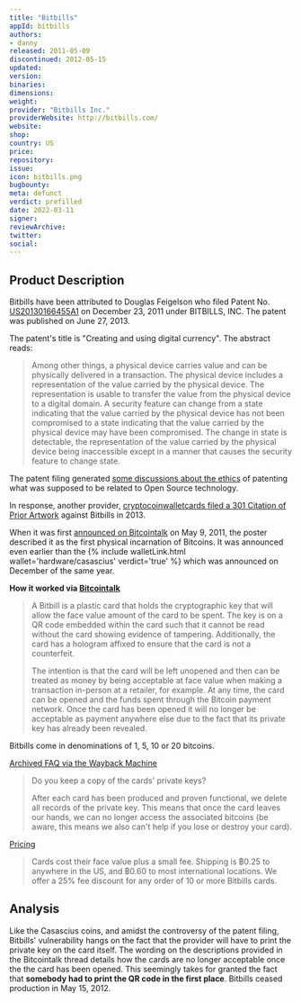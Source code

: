 ```yaml
---
title: "Bitbills"
appId: bitbills
authors:
- danny
released: 2011-05-09
discontinued: 2012-05-15
updated: 
version: 
binaries: 
dimensions: 
weight: 
provider: "Bitbills Inc."
providerWebsite: http://bitbills.com/
website: 
shop: 
country: US
price: 
repository: 
issue: 
icon: bitbills.png
bugbounty: 
meta: defunct
verdict: prefilled
date: 2022-03-11
signer: 
reviewArchive: 
twitter: 
social:
---
```


## Product Description 

Bitbills have been attributed to Douglas Feigelson who filed Patent No. [US20130166455A1](https://patents.google.com/patent/US20130166455A1/en) on December 23, 2011 under BITBILLS, INC. The patent was published on June 27, 2013. 

The patent's title is "Creating and using digital currency". The abstract reads: 

> Among other things, a physical device carries value and can be physically delivered in a transaction. The physical device includes a representation of the value carried by the physical device. The representation is usable to transfer the value from the physical device to a digital domain. A security feature can change from a state indicating that the value carried by the physical device has not been compromised to a state indicating that the value carried by the physical device may have been compromised. The change in state is detectable, the representation of the value carried by the physical device being inaccessible except in a manner that causes the security feature to change state.

The patent filing generated [some discussions about the ethics](https://bitcointalk.org/index.php?topic=247364.0) of patenting what was supposed to be related to Open Source technology.

In response, another provider, [cryptocoinwalletcards filed a 301 Citation of Prior Artwork](https://www.reddit.com/r/Bitcoin/comments/1o2j14/cryptocoinwalletcards_files_301_citation_of_prior/) against Bitbills in 2013.

When it was first [announced on Bitcointalk](https://bitcointalk.org/index.php?topic=7724.0) on May 9, 2011, the poster described it as the first physical incarnation of Bitcoins. It was announced even earlier than the {% include walletLink.html wallet='hardware/casascius' verdict='true' %} which was announced on December of the same year.

**How it worked via [Bitcointalk](https://bitcointalk.org/index.php?topic=3334918.0)**

> A Bitbill is a plastic card that holds the cryptographic key that will allow the face value amount of the card to be spent. The key is on a QR code embedded within the card such that it cannot be read without the card showing evidence of tampering. Additionally, the card has a hologram affixed to ensure that the card is not a counterfeit.
> 
> The intention is that the card will be left unopened and then can be treated as money by being acceptable at face value when making a transaction in-person at a retailer, for example. At any time, the card can be opened and the funds spent through the Bitcoin payment network. Once the card has been opened it will no longer be acceptable as payment anywhere else due to the fact that its private key has already been revealed.

Bitbills come in denominations of 1, 5, 10 or 20 bitcoins.

[Archived FAQ via the Wayback Machine](https://web.archive.org/web/20110729071712/http://bitbills.com/faq.html)

> Do you keep a copy of the cards' private keys?
> 
> After each card has been produced and proven functional, we delete all records of the private key. This means that once the card leaves our hands, we can no longer access the associated bitcoins (be aware, this means we also can't help if you lose or destroy your card).

[Pricing](https://web.archive.org/web/20110719224647/http://bitbills.com/order.html)

> Cards cost their face value plus a small fee. Shipping is ฿0.25 to anywhere in the US, and ฿0.60 to most international locations. We offer a 25% fee discount for any order of 10 or more Bitbills cards.

## Analysis 

Like the Casascius coins, and amidst the controversy of the patent filing, Bitbills' vulnerability hangs on the fact that the provider will have to print the private key on the card itself. The wording on the descriptions provided in the Bitcointalk thread details how the cards are no longer acceptable once the the card has been opened. This seemingly takes for granted the fact that **somebody had to print the QR code in the first place**. Bitbills ceased production in May 15, 2012.